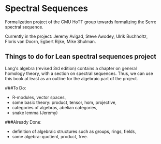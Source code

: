 # Spectral Sequences

Formalization project of the CMU HoTT group towards formalizing the Serre spectral sequence. 

Currently in the project: Jeremy Avigad, Steve Awodey, Ulrik Buchholtz, Floris van Doorn, Egbert Rijke, Mike Shulman.

## Things to do for Lean spectral sequences project

Lang's algebra (revised 3rd edition) contains a chapter on general homology theory, with a section on spectral sequences. Thus, we can use this book at least as an outline for the algebraic part of the project.

###To Do:
- R-modules, vector spaces,
- some basic theory: product, tensor, hom, projective,
- categories of algebras, abelian categories,
- snake lemma (Jeremy) 

###Already Done:
- definition of algebraic structures such as groups, rings, fields, 
- some algebra: quotient, product, free.
